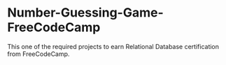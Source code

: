 # Number-Guessing-Game-FreeCodeCamp
This one of the required projects to earn Relational Database certification from FreeCodeCamp.

